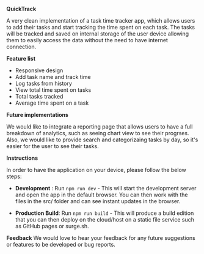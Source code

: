 **QuickTrack**

A very clean implementation of a task time tracker app, which allows users to add their tasks and start tracking the time spent on each task. The tasks will be tracked and saved on internal storage of the user device allowing them to easily access the data without the need to have internet connection.

**Feature list**
- Responsive design
- Add task name and track time
- Log tasks from history
- View total time spent on tasks
- Total tasks tracked
- Average time spent on a task

**Future implementations**

We would like to integrate a reporting page that allows users to have a full breakdown of analytics, such as seeing chart view to see their progrses. 
Also, we would like to provide search and categorizaing tasks by day, so it's easier for the user to see their tasks.


**Instructions**

In order to have the application on your device, please follow the below steps:

- **Development** : Run `npm run dev` - This will start the development server and open the app in the default browser. You can then work with the files in the src/ folder and can see instant updates in the browser.
  
- **Production Build**: Run `npm run build` - This will produce a build edition that you can then deploy on the cloud/host on a static file service such as GitHub pages or surge.sh.

**Feedback**
We would love to hear your feedback for any future suggestions or features to be developed or bug reports.

